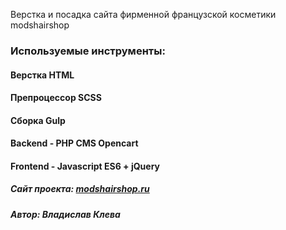 Верстка и посадка сайта фирменной французской косметики modshairshop

### Используемые инструменты:
#### Верстка HTML
#### Препроцессор SCSS
#### Сборка Gulp
#### Backend - PHP CMS Opencart
#### Frontend - Javascript ES6 + jQuery

##### Сайт проекта: <a href="https://modshairshop.ru">modshairshop.ru</a>
##### Автор: Владислав Клева
